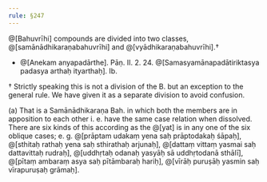 ```yaml
---
rule: §247
---
```


@[Bahuvrīhi] compounds are divided into two classes, @[samānādhikaraṇabahuvrīhi] and @[vyādhikaraṇabahuvrīhi].†

- @[Anekam anyapadārthe]. Pāṇ. II. 2. 24. @[Samasyamānapadātiriktasya padasya arthaḥ ityarthaḥ]. Ib.

† Strictly speaking this is not a division of the B. but an exception to the general rule. We have given it as a separate division to avoid confusion.

(a) That is a Samānādhikaraṇa Bah. in which both the members are in apposition to each other i. e. have the same case relation when dissolved. There are six kinds of this according as the @[yat] is in any one of the six oblique cases; e. g. @[prāptam udakaṃ yena saḥ prāptodakaḥ śāpaḥ], @[sthitaḥ rathaḥ yena saḥ sthirathaḥ arjunaḥ], @[dattaṃ vittaṃ yasmai saḥ dattavittaḥ rudraḥ], @[uddhṛtaḥ odanaḥ yasyāḥ sā uddhṛtodanā sthālī], @[pītaṃ ambaraṃ asya saḥ pītāmbaraḥ hariḥ], @[vīrāḥ puruṣāḥ yasmin saḥ vīrapuruṣaḥ grāmaḥ].